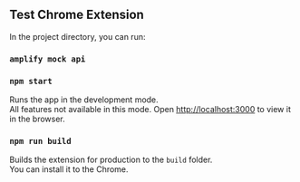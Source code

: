 ## Test Chrome Extension

In the project directory, you can run:

### `amplify mock api`
### `npm start`

Runs the app in the development mode.\
All features not available in this mode.
Open [http://localhost:3000](http://localhost:3000) to view it in the browser.

### `npm run build`

Builds the extension for production to the `build` folder.\
You can install it to the Chrome.